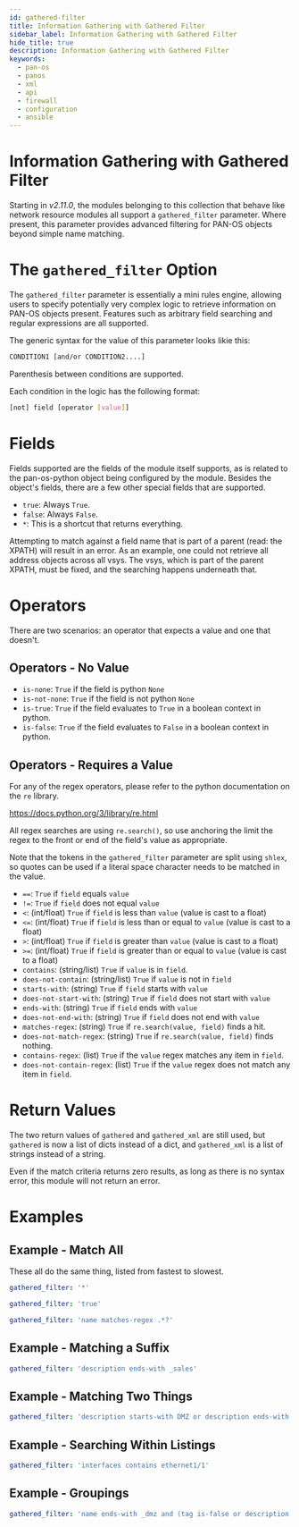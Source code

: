```yaml
---
id: gathered-filter
title: Information Gathering with Gathered Filter
sidebar_label: Information Gathering with Gathered Filter
hide_title: true
description: Information Gathering with Gathered Filter
keywords:
  - pan-os
  - panos
  - xml
  - api
  - firewall
  - configuration
  - ansible
---
```


Information Gathering with Gathered Filter
==========================================

Starting in *v2.11.0*, the modules belonging to this collection that behave like
network resource modules all support a `gathered_filter` parameter.  Where present,
this parameter provides advanced filtering for PAN-OS objects beyond simple name
matching.


The `gathered_filter` Option
============================

The `gathered_filter` parameter is essentially a mini rules engine, allowing users to
specify potentially very complex logic to retrieve information on PAN-OS objects
present.  Features such as arbitrary field searching and regular expressions are all
supported.

The generic syntax for the value of this parameter looks likie this:

```bash
CONDITION1 [and/or CONDITION2....]
```

Parenthesis between conditions are supported.

Each condition in the logic has the following format:

```bash
[not] field [operator [value]]
```

Fields
======

Fields supported are the fields of the module itself supports, as is related to the
pan-os-python object being configured by the module.  Besides the object's fields, there
are a few other special fields that are supported.

* `true`: Always `True`.
* `false`: Always `False`.
* `*`: This is a shortcut that returns everything.

Attempting to match against a field name that is part of a parent (read: the XPATH)
will result in an error.  As an example, one could not retrieve all address objects
across all vsys.  The vsys, which is part of the parent XPATH, must be fixed, and the
searching happens underneath that.


Operators
=========

There are two scenarios:  an operator that expects a value and one that doesn't.


Operators - No Value
--------------------

* `is-none`: `True` if the field is python `None`
* `is-not-none`: `True` if the field is not python `None`
* `is-true`: `True` if the field evaluates to `True` in a boolean context in python.
* `is-false`: `True` if the field evaluates to `False` in a boolean context in python.


Operators - Requires a Value
----------------------------

For any of the regex operators, please refer to the python documentation on the `re` library.

https://docs.python.org/3/library/re.html

All regex searches are using `re.search()`, so use anchoring the limit the regex to the
front or end of the field's value as appropriate.

Note that the tokens in the `gathered_filter` parameter are split using `shlex`, so quotes
can be used if a literal space character needs to be matched in the value.

* `==`: `True` if `field` equals `value`
* `!=`: `True` if `field` does not equal `value`
* `<`: (int/float) `True` if `field` is less than `value` (value is cast to a float)
* `<=`: (int/float) `True` if `field` is less than or equal to `value` (value is cast to a float)
* `>`: (int/float) `True` if `field` is greater than `value` (value is cast to a float)
* `>=`: (int/float) `True` if `field` is greater than or equal to `value` (value is cast to a float)
* `contains`: (string/list) `True` if `value` is in `field`.
* `does-not-contain`: (string/list) `True` if `value` is not in `field`
* `starts-with`: (string) `True` if `field` starts with `value`
* `does-not-start-with`: (string) `True` if `field` does not start with `value`
* `ends-with`: (string) `True` if `field` ends with `value`
* `does-not-end-with`: (string) `True` if `field` does not end with `value`
* `matches-regex`: (string) `True` if `re.search(value, field)` finds a hit.
* `does-not-match-regex`: (string) `True` if `re.search(value, field)` finds nothing.
* `contains-regex`: (list) `True` if the `value` regex matches any item in `field`.
* `does-not-contain-regex`: (list) `True` if the `value` regex does not match any item in `field`.


Return Values
=============

The two return values of `gathered` and `gathered_xml` are still used, but `gathered` is now
a list of dicts instead of a dict, and `gathered_xml` is a list of strings instead of a string.

Even if the match criteria returns zero results, as long as there is no syntax error, this
module will not return an error.


Examples
========

Example - Match All
-------------------

These all do the same thing, listed from fastest to slowest.

```yaml
gathered_filter: '*'
```

```yaml
gathered_filter: 'true'
```

```yaml
gathered_filter: 'name matches-regex .*?'
```

Example - Matching a Suffix
---------------------------

```yaml
gathered_filter: 'description ends-with _sales'
```

Example - Matching Two Things
-----------------------------

```yaml
gathered_filter: 'description starts-with DMZ or description ends-with " New Zealand"'
```

Example - Searching Within Listings
-----------------------------------

```yaml
gathered_filter: 'interfaces contains ethernet1/1'
```

Example - Groupings
-------------------

```yaml
gathered_filter: 'name ends-with _dmz and (tag is-false or description is-false)'
```